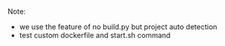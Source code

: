 
Note:
- we use the feature of no build.py but project auto detection
- test custom dockerfile and start.sh command
